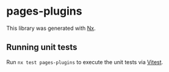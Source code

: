 # pages-plugins

This library was generated with [Nx](https://nx.dev).

## Running unit tests

Run `nx test pages-plugins` to execute the unit tests via [Vitest](https://vitest.dev/).
